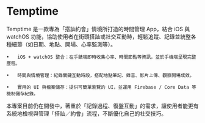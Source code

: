 # Temptime

Temptime 是一款專為「搭訕約會」情境所打造的時間管理 App，結合 iOS 與 watchOS 功能，協助使用者在街頭搭訕或社交互動時，輕鬆追蹤、記錄並統整各種細節（如日期、地點、開場、心率監測等）。

	•	iOS + watchOS 整合：在手錶端即時收集心率、時間節點等資訊，並於手機端呈現完整歷程。

	•	時間與情境管理：紀錄關鍵互動時段，搭配地點筆記、錄音、影片上傳、觀察開場成效。

	•	實用的 UI 與檔案儲存：提供可簡單瀏覽的 UI，並運用 Firebase / Core Data 等機制儲存紀錄。

本專案目前仍在開發中，著重於「記錄過程、復盤互動」的需求，讓使用者能更有系統地檢視與管理「搭訕／約會」流程，不斷優化自己的社交技巧。
